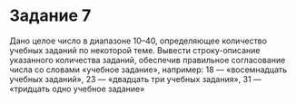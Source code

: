 # Задание 7
Дано целое число в диапазоне 10–40, определяющее количество учебных 
заданий по некоторой теме. Вывести строку-описание указанного количества заданий, 
обеспечив правильное согласование числа со словами «учебное задание», например: 
18 — «восемнадцать учебных заданий», 23 — «двадцать три учебных задания», 31 —
«тридцать одно учебное задание»